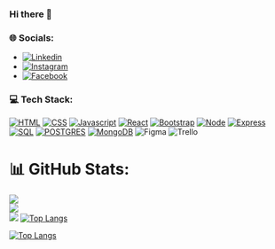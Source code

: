 ### Hi there 👋

### 🌐 Socials:

* [![Linkedin][Linkedin]][Linkedin-url] 
* [![Instagram][Instagram]][Instagram-url] 
* [![Facebook][Facebook]][Facebook-url] 


### 💻 Tech Stack:


[![HTML][HTML]][HTML-url] [![CSS][CSS]][CSS-url] [![Javascript][Javascript]][Javascript-url] [![React][React.js]][React-url] [![Bootstrap][Bootstrap.com]][Bootstrap-url] [![Node][Node]][Node-url] [![Express][Express]][Express-url] [![SQL][SQL]][SQL-url] [![POSTGRES][Postgres]][Postgres-url] [![MongoDB][MongoDB]][MongoDB-url]  ![Figma](https://img.shields.io/badge/figma-%23F24E1E.svg?style=for-the-badge&logo=figma&logoColor=white) 
![Trello](https://img.shields.io/badge/Trello-%23026AA7.svg?style=for-the-badge&logo=Trello&logoColor=white)


# 📊 GitHub Stats:
![](https://github-readme-stats.vercel.app/api?username=Nizami9&theme=dark&hide_border=false&include_all_commits=true&count_private=true)<br/>
![](https://github-readme-streak-stats.herokuapp.com/?user=Nizami9&theme=dark&hide_border=false)<br/>
![](https://github-readme-stats.vercel.app/api/top-langs/?nizami9&theme=dark&hide_border=false&include_all_commits=true&count_private=true&layout=compact)
[![Top Langs](https://github-readme-stats.vercel.app/api/top-langs/?nizami9=anuraghazra&&theme=dark&layout=compact&theme=dark&hide_border=false)](https://github.com/anuraghazra/github-readme-stats)

<!-- MARKDOWN LINKS & IMAGES -->
<!-- https://www.markdownguide.org/basic-syntax/#reference-style-links -->
[contributors-shield]: https://img.shields.io/github/contributors/othneildrew/Best-README-Template.svg?style=for-the-badge
[contributors-url]: https://github.com/othneildrew/Best-README-Template/graphs/contributors
[forks-shield]: https://img.shields.io/github/forks/othneildrew/Best-README-Template.svg?style=for-the-badge
[forks-url]: https://github.com/othneildrew/Best-README-Template/network/members
[stars-shield]: https://img.shields.io/github/stars/othneildrew/Best-README-Template.svg?style=for-the-badge
[stars-url]: https://github.com/othneildrew/Best-README-Template/stargazers
[issues-shield]: https://img.shields.io/github/issues/othneildrew/Best-README-Template.svg?style=for-the-badge
[issues-url]: https://github.com/othneildrew/Best-README-Template/issues
[license-shield]: https://img.shields.io/github/license/othneildrew/Best-README-Template.svg?style=for-the-badge
[license-url]: https://github.com/othneildrew/Best-README-Template/blob/master/LICENSE.txt
[linkedin-shield]: https://img.shields.io/badge/-LinkedIn-black.svg?style=for-the-badge&logo=linkedin&colorB=555
[product-screenshot]: images/screenshot.png
[React.js]: https://img.shields.io/badge/React-20232A?style=for-the-badge&logo=react&logoColor=61DAFB
[React-url]: https://reactjs.org/
[Bootstrap.com]: https://img.shields.io/badge/Bootstrap-563D7C?style=for-the-badge&logo=bootstrap&logoColor=white
[Bootstrap-url]: https://getbootstrap.com
[Node]: https://img.shields.io/badge/node.js-6DA55F?style=for-the-badge&logo=node.js&logoColor=white
[Node-url]: http://nodejs.org/
[HTML]: https://img.shields.io/badge/html5-%23E34F26.svg?style=for-the-badge&logo=html5&logoColor=white
[HTML-url]: https://www.mysql.com
[CSS]: https://img.shields.io/badge/css3-%231572B6.svg?style=for-the-badge&logo=css3&logoColor=white
[CSS-url]: https://www.mysql.com
[Javascript]: https://img.shields.io/badge/javascript-%23323330.svg?style=for-the-badge&logo=javascript&logoColor=%23F7DF1E
[Javascript-url]: https://www.javascript.com
[Express]: https://img.shields.io/badge/express-20232A?style=for-the-badge&logo=express&logoColor=61DAFB
[Express-url]: https://www.javascript.com
[SQL]: https://img.shields.io/badge/mysql-%2300f.svg?style=for-the-badge&logo=mysql&logoColor=white
[SQL-url]: https://www.javascript.com
[Postgres]: https://img.shields.io/badge/postgres-%23316192.svg?style=for-the-badge&logo=postgresql&logoColor=white
[Postgres-url]: https://www.javascript.com
[MongoDB]: https://img.shields.io/badge/MongoDB-%234ea94b.svg?style=for-the-badge&logo=mongodb&logoColor=white
[MongoDB-url]: https://www.javascript.com
[Instagram]: https://img.shields.io/badge/Instagram-%23E4405F.svg?logo=Instagram&logoColor=white
[Instagram-url]: https://www.instagram.com/nizami_sov/
[Facebook]: https://img.shields.io/badge/Facebook-%230077B5.svg?logo=facebook&logoColor=white
[Facebook-url]: https://www.facebook.com/nizami9suleymanov
[Linkedin]: https://img.shields.io/badge/LinkedIn-%230077B5.svg?logo=linkedin&logoColor=white
[Linkedin-url]: https://www.linkedin.com/in/nizamisuleymanov/ 
[![Top Langs](https://github-readme-stats.vercel.app/api/top-langs/?Nizami9=anuraghazra)](https://github.com/anuraghazra/github-readme-stats)
